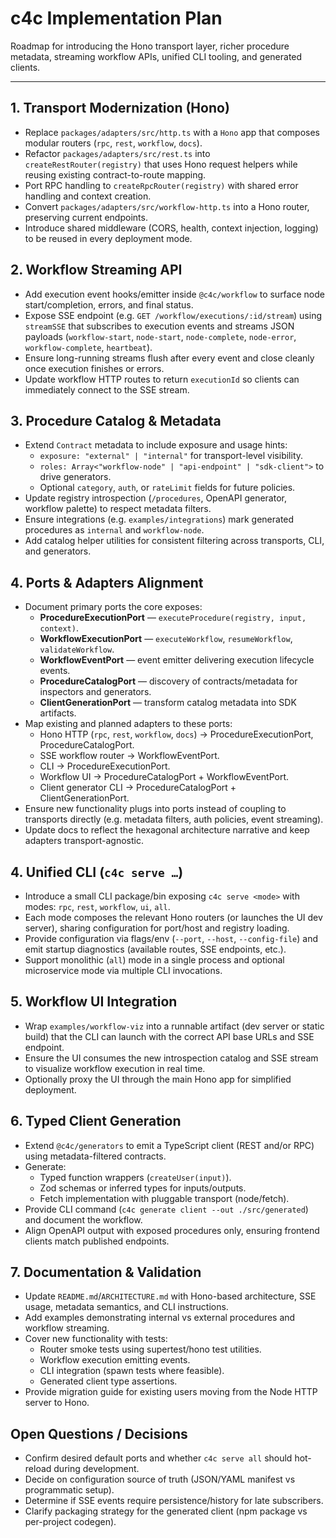 # c4c Implementation Plan

Roadmap for introducing the Hono transport layer, richer procedure metadata, streaming workflow APIs, unified CLI tooling, and generated clients.

---

## 1. Transport Modernization (Hono)
- Replace `packages/adapters/src/http.ts` with a `Hono` app that composes modular routers (`rpc`, `rest`, `workflow`, `docs`).
- Refactor `packages/adapters/src/rest.ts` into `createRestRouter(registry)` that uses Hono request helpers while reusing existing contract-to-route mapping.
- Port RPC handling to `createRpcRouter(registry)` with shared error handling and context creation.
- Convert `packages/adapters/src/workflow-http.ts` into a Hono router, preserving current endpoints.
- Introduce shared middleware (CORS, health, context injection, logging) to be reused in every deployment mode.

## 2. Workflow Streaming API
- Add execution event hooks/emitter inside `@c4c/workflow` to surface node start/completion, errors, and final status.
- Expose SSE endpoint (e.g. `GET /workflow/executions/:id/stream`) using `streamSSE` that subscribes to execution events and streams JSON payloads (`workflow-start`, `node-start`, `node-complete`, `node-error`, `workflow-complete`, `heartbeat`).
- Ensure long-running streams flush after every event and close cleanly once execution finishes or errors.
- Update workflow HTTP routes to return `executionId` so clients can immediately connect to the SSE stream.

## 3. Procedure Catalog & Metadata
- Extend `Contract` metadata to include exposure and usage hints:
  - `exposure: "external" | "internal"` for transport-level visibility.
  - `roles: Array<"workflow-node" | "api-endpoint" | "sdk-client">` to drive generators.
  - Optional `category`, `auth`, or `rateLimit` fields for future policies.
- Update registry introspection (`/procedures`, OpenAPI generator, workflow palette) to respect metadata filters.
- Ensure integrations (e.g. `examples/integrations`) mark generated procedures as `internal` and `workflow-node`.
- Add catalog helper utilities for consistent filtering across transports, CLI, and generators.

## 4. Ports & Adapters Alignment
- Document primary ports the core exposes:
  - **ProcedureExecutionPort** — `executeProcedure(registry, input, context)`.
  - **WorkflowExecutionPort** — `executeWorkflow`, `resumeWorkflow`, `validateWorkflow`.
  - **WorkflowEventPort** — event emitter delivering execution lifecycle events.
  - **ProcedureCatalogPort** — discovery of contracts/metadata for inspectors and generators.
  - **ClientGenerationPort** — transform catalog metadata into SDK artifacts.
- Map existing and planned adapters to these ports:
  - Hono HTTP (`rpc`, `rest`, `workflow`, `docs`) → ProcedureExecutionPort, ProcedureCatalogPort.
  - SSE workflow router → WorkflowEventPort.
  - CLI → ProcedureExecutionPort.
  - Workflow UI → ProcedureCatalogPort + WorkflowEventPort.
  - Client generator CLI → ProcedureCatalogPort + ClientGenerationPort.
- Ensure new functionality plugs into ports instead of coupling to transports directly (e.g. metadata filters, auth policies, event streaming).
- Update docs to reflect the hexagonal architecture narrative and keep adapters transport-agnostic.

## 4. Unified CLI (`c4c serve …`)
- Introduce a small CLI package/bin exposing `c4c serve <mode>` with modes: `rpc`, `rest`, `workflow`, `ui`, `all`.
- Each mode composes the relevant Hono routers (or launches the UI dev server), sharing configuration for port/host and registry loading.
- Provide configuration via flags/env (`--port`, `--host`, `--config-file`) and emit startup diagnostics (available routes, SSE endpoints, etc.).
- Support monolithic (`all`) mode in a single process and optional microservice mode via multiple CLI invocations.

## 5. Workflow UI Integration
- Wrap `examples/workflow-viz` into a runnable artifact (dev server or static build) that the CLI can launch with the correct API base URLs and SSE endpoint.
- Ensure the UI consumes the new introspection catalog and SSE stream to visualize workflow execution in real time.
- Optionally proxy the UI through the main Hono app for simplified deployment.

## 6. Typed Client Generation
- Extend `@c4c/generators` to emit a TypeScript client (REST and/or RPC) using metadata-filtered contracts.
- Generate:
  - Typed function wrappers (`createUser(input)`).
  - Zod schemas or inferred types for inputs/outputs.
  - Fetch implementation with pluggable transport (node/fetch).
- Provide CLI command (`c4c generate client --out ./src/generated`) and document the workflow.
- Align OpenAPI output with exposed procedures only, ensuring frontend clients match published endpoints.

## 7. Documentation & Validation
- Update `README.md`/`ARCHITECTURE.md` with Hono-based architecture, SSE usage, metadata semantics, and CLI instructions.
- Add examples demonstrating internal vs external procedures and workflow streaming.
- Cover new functionality with tests:
  - Router smoke tests using supertest/hono test utilities.
  - Workflow execution emitting events.
  - CLI integration (spawn tests where feasible).
  - Generated client type assertions.
- Provide migration guide for existing users moving from the Node HTTP server to Hono.

## Open Questions / Decisions
- Confirm desired default ports and whether `c4c serve all` should hot-reload during development.
- Decide on configuration source of truth (JSON/YAML manifest vs programmatic setup).
- Determine if SSE events require persistence/history for late subscribers.
- Clarify packaging strategy for the generated client (npm package vs per-project codegen).
